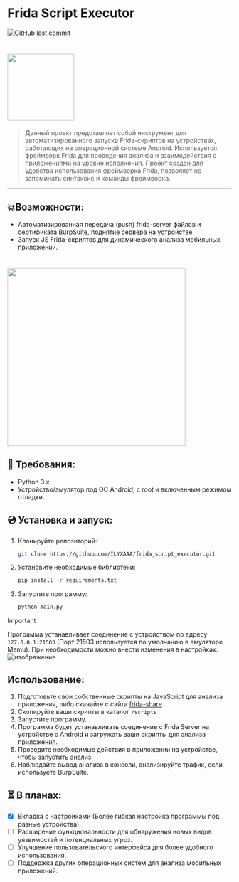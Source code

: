 # Frida Script Executor


![GitHub last commit](https://img.shields.io/github/last-commit/ILYXAAA/frida_script_executor)
<h1 align="left"><img src="https://codeshare.frida.re/static/images/logo.png" width="150px">
</h1>

> Данный проект представляет собой инструмент для автоматизированного запуска Frida-скриптов на устройствах, работающих на операционной системе Android. Используется фреймворк Frida для проведения анализа и взаимодействия с приложениями на уровне исполнения. Проект создан для удобства использования фреймворка Frida, позволяет не запоминать синтаксис и команды фреймворка.

---

## :boom:Возможности:

- Автоматизированная передача (push) frida-server файлов и сертификата BurpSuite, поднятие сервера на устройстве
- Запуск JS Frida-скриптов для динамического анализа мобильных приложений.

<h1 align="left"><img src="https://github.com/ILYXAAA/frida_script_executor/assets/107761814/2924bb68-1912-4af3-b891-eded0cdf59ac" width="400px">

## :memo: Требования:

- Python 3.x
- Устройство/эмулятор под ОС Android, с root и включенным режимом отладки.

## :cd: Установка и запуск:

1. Клонируйте репозиторий:

    ```bash
    git clone https://github.com/ILYXAAA/frida_script_executor.git
    ```

2. Установите необходимые библиотеки:

    ```bash
    pip install -r requirements.txt
    ```

3. Запустите программу:

    ```bash
    python main.py
    ```

> [!IMPORTANT]
> Программа устанавливает соединение с устройством по адресу `127.0.0.1:21503` (Порт 21503 используется по умолчанию в эмуляторе Memu).
> При необходимости можно внести изменения в настройках:
![изображение](https://github.com/ILYXAAA/frida_script_executor/assets/107761814/393f09a6-6c20-4c05-a7b7-5e1a68735c10)

##

## Использование:

1. Подготовьте свои собственные скрипты на JavaScript для анализа приложения, либо скачайте с сайта [frida-share](https://codeshare.frida.re/).
2. Скопируйте ваши скрипты в каталог `/scripts`
3. Запустите программу.
4. Программа будет устанавливать соединение с Frida Server на устройстве с Android и загружать ваши скрипты для анализа приложения.
5. Проведите необходимые действия в приложении на устройстве, чтобы запустить анализ.
6. Наблюдайте вывод анализа в консоли, анализируйте трафик, если используете BurpSuite.


## :hourglass_flowing_sand: В планах:

- [x] Вкладка с настройками (Более гибкая настройка программы под разные устройства).
- [ ] Расширение функциональности для обнаружения новых видов уязвимостей и потенциальных угроз.
- [ ] Улучшение пользовательского интерфейса для более удобного использования.
- [ ] Поддержка других операционных систем для анализа мобильных приложений.

